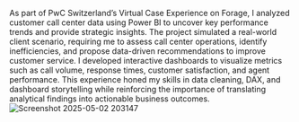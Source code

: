 As part of PwC Switzerland’s Virtual Case Experience on Forage, I analyzed customer call center data using Power BI to uncover key performance trends and provide strategic insights. 
The project simulated a real-world client scenario, requiring me to assess call center operations, identify inefficiencies, and propose data-driven recommendations to improve customer service. 
I developed interactive dashboards to visualize metrics such as call volume, response times, customer satisfaction, and agent performance. 
This experience honed my skills in data cleaning, DAX, and dashboard storytelling while reinforcing the importance of translating analytical findings into actionable business outcomes.
![Screenshot 2025-05-02 203147](https://github.com/user-attachments/assets/c21ff233-7fdb-49a6-9e89-97c5f88be191)
